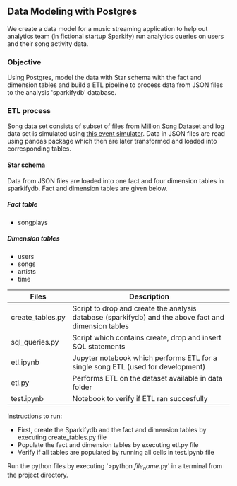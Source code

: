 ## Data Modeling with Postgres 

We create a data model for a music streaming application to help out analytics team (in fictional startup Sparkify) run analytics queries on users and their song activity data. 

### Objective
Using Postgres, model the data with Star schema with the fact and dimension tables and build a ETL pipeline to process data from JSON files to the analysis 'sparkifydb' database. 

### ETL process
Song data set consists of subset of files from [Million Song Dataset](http://millionsongdataset.com/) and log data set is simulated using [this event simulator](https://github.com/Interana/eventsim).
Data in JSON files are read using pandas package which then are later transformed and loaded into corresponding tables.

#### Star schema
Data from JSON files are loaded into one fact and four dimension tables in sparkifydb. Fact and dimension tables are given below. 

##### Fact table
- songplays

##### Dimension tables
- users
- songs
- artists
- time

| Files | Description |
|-------|-------------|
|create_tables.py| Script to drop and create the analysis database (sparkifydb) and the above fact and dimension tables|
|sql_queries.py| Script which contains create, drop and insert SQL statements|
|etl.ipynb| Jupyter notebook  which performs ETL for a single song ETL (used for development) |
|etl.py| Performs ETL on the dataset available in data folder |
|test.ipynb| Notebook to verify if ETL ran succesfully |

Instructions to run:

- First, create the Sparkifydb and the fact and dimension tables by executing create_tables.py file 
- Populate the fact and dimension tables by executing etl.py file 
- Verify if all tables are populated by running all cells in test.ipynb file

Run the python files by executing '>python $file_name$.py' in a terminal from the project directory. 
